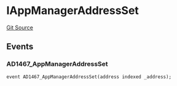 # IAppManagerAddressSet
[Git Source](https://github.com/thrackle-io/tron/blob/362ca5d8826deeb3c732b79b0826e739dff4e241/src/common/IEvents.sol)


## Events
### AD1467_AppManagerAddressSet

```solidity
event AD1467_AppManagerAddressSet(address indexed _address);
```

